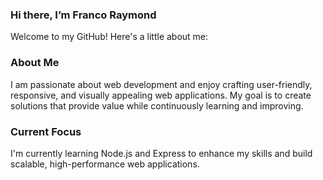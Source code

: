 ### Hi there, I’m Franco Raymond
Welcome to my GitHub! Here's a little about me:

### About Me
I am passionate about web development and enjoy crafting user-friendly, responsive, and visually appealing web applications. My goal is to create solutions that provide value while continuously learning and improving.

### Current Focus
I'm currently learning Node.js and Express to enhance my skills and build scalable, high-performance web applications.








